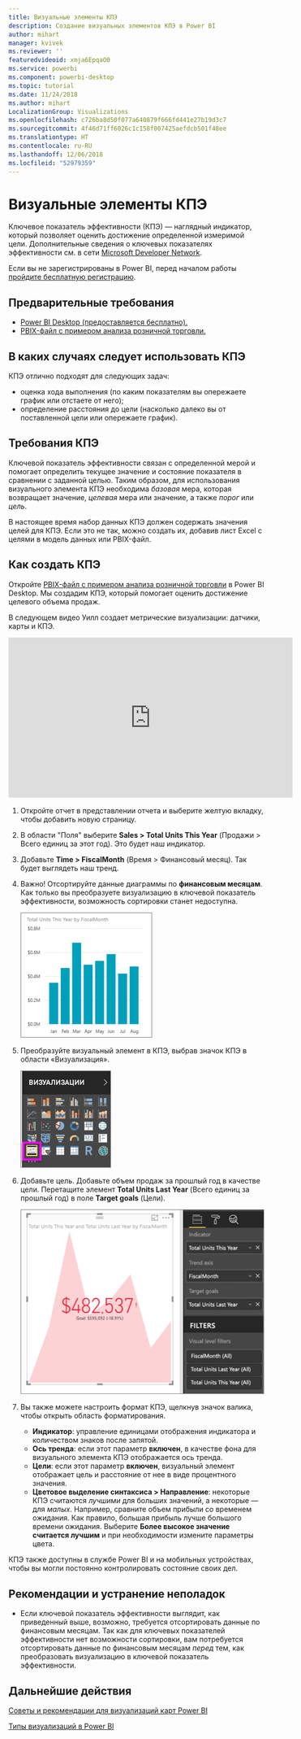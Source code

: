 ```yaml
---
title: Визуальные элементы КПЭ
description: Создание визуальных элементов КПЭ в Power BI
author: mihart
manager: kvivek
ms.reviewer: ''
featuredvideoid: xmja6EpqaO0
ms.service: powerbi
ms.component: powerbi-desktop
ms.topic: tutorial
ms.date: 11/24/2018
ms.author: mihart
LocalizationGroup: Visualizations
ms.openlocfilehash: c726ba8d50f077a640879f666fd441e27b19d3c7
ms.sourcegitcommit: 4f46d71ff6026c1c158f007425aefdcb501f48ee
ms.translationtype: HT
ms.contentlocale: ru-RU
ms.lasthandoff: 12/06/2018
ms.locfileid: "52979359"
---
```

# <a name="kpi-visuals"></a>Визуальные элементы КПЭ
Ключевое показатель эффективности (КПЭ) — наглядный индикатор, который позволяет оценить достижение определенной измеримой цели. Дополнительные сведения о ключевых показателях эффективности см. в сети [Microsoft Developer Network](https://msdn.microsoft.com/library/hh272050).

Если вы не зарегистрированы в Power BI, перед началом работы [пройдите бесплатную регистрацию](https://app.powerbi.com/signupredirect?pbi_source=web).

## <a name="prerequisites"></a>Предварительные требования
* [Power BI Desktop (предоставляется бесплатно).](https://powerbi.microsoft.com/en-us/get-started/)
* [PBIX-файл с примером анализа розничной торговли.](http://download.microsoft.com/download/9/6/D/96DDC2FF-2568-491D-AAFA-AFDD6F763AE3/Retail%20Analysis%20Sample%20PBIX.pbix)

## <a name="when-to-use-a-kpi"></a>В каких случаях следует использовать КПЭ
КПЭ отлично подходят для следующих задач:

* оценка хода выполнения (по каким показателям вы опережаете график или отстаете от него);
* определение расстояния до цели (насколько далеко вы от поставленной цели или опережаете график).   

## <a name="kpi-requirements"></a>Требования КПЭ
Ключевой показатель эффективности связан с определенной мерой и помогает определить текущее значение и состояние показателя в сравнении с заданной целью. Таким образом, для использования визуального элемента КПЭ необходима *базовая* мера, которая возвращает значение, *целевая* мера или значение, а также *порог* или *цель*.

В настоящее время набор данных КПЭ должен содержать значения целей для КПЭ. Если это не так, можно создать их, добавив лист Excel с целями в модель данных или PBIX-файл.


## <a name="how-to-create-a-kpi"></a>Как создать КПЭ
Откройте [PBIX-файл с примером анализа розничной торговли](http://download.microsoft.com/download/9/6/D/96DDC2FF-2568-491D-AAFA-AFDD6F763AE3/Retail%20Analysis%20Sample%20PBIX.pbix) в Power BI Desktop. Мы создадим КПЭ, который помогает оценить достижение целевого объема продаж.

В следующем видео Уилл создает метрические визуализации: датчики, карты и КПЭ.

<iframe width="560" height="315" src="https://www.youtube.com/embed/xmja6EpqaO0?list=PL1N57mwBHtN0JFoKSR0n-tBkUJHeMP2cP" frameborder="0" allowfullscreen></iframe>

1. Откройте отчет в представлении отчета и выберите желтую вкладку, чтобы добавить новую страницу.    
2. В области "Поля" выберите **Sales > Total Units This Year** (Продажи > Всего единиц за этот год).  Это будет наш индикатор.
3. Добавьте **Time > FiscalMonth**  (Время > Финансовый месяц).  Так будет выглядеть наш тренд.
4. Важно! Отсортируйте данные диаграммы по **финансовым месяцам**. Как только вы преобразуете визуализацию в ключевой показатель эффективности, возможность сортировки станет недоступна.

    ![](media/power-bi-visualization-kpi/power-bi-chart.png)
5. Преобразуйте визуальный элемент в КПЭ, выбрав значок КПЭ в области «Визуализация».
   
    ![](media/power-bi-visualization-kpi/power-bi-kpi-template.png)
6. Добавьте цель. Добавьте объем продаж за прошлый год в качестве цели. Перетащите элемент **Total Units Last Year** (Всего единиц за прошлый год) в поле **Target goals** (Цели).
   
    ![](media/power-bi-visualization-kpi/power-bi-kpi-done.png)
7. Вы также можете настроить формат КПЭ, щелкнув значок валика, чтобы открыть область форматирования.
   
   * **Индикатор**: управление единицами отображения индикатора и количеством знаков после запятой.
   * **Ось тренда**: если этот параметр **включен**, в качестве фона для визуального элемента КПЭ отображается ось тренда.  
   * **Цели**: если этот параметр **включен**, визуальный элемент отображает цель и расстояние от нее в виде процентного значения.
   * **Цветовое выделение синтаксиса > Направление**: некоторые КПЭ считаются *лучшими* для больших значений, а некоторые — для *малых*. Например, сравните объем прибыли со временем ожидания. Как правило, большая прибыль лучше большого времени ожидания. Выберите **Более высокое значение считается лучшим** и при необходимости измените параметры цвета.


КПЭ также доступны в службе Power BI и на мобильных устройствах, чтобы вы могли постоянно контролировать состояние своих дел.

## <a name="considerations-and-troubleshooting"></a>Рекомендации и устранение неполадок
* Если ключевой показатель эффективности выглядит, как приведенный выше, возможно, требуется отсортировать данные по финансовым месяцам. Так как для ключевых показателей эффективности нет возможности сортировки, вам потребуется отсортировать данные по финансовым месяцам *перед* тем, как преобразовать визуализацию в ключевой показатель эффективности.

## <a name="next-steps"></a>Дальнейшие действия

[Советы и рекомендации для визуализаций карт Power BI](power-bi-map-tips-and-tricks.md)

[Типы визуализаций в Power BI](power-bi-visualization-types-for-reports-and-q-and-a.md)
